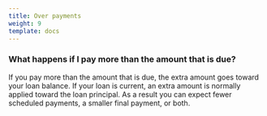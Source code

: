 ```yaml
---
title: Over payments
weight: 9
template: docs
---
```


### What happens if I pay more than the amount that is due?

If you pay more than the amount that is due, the extra amount goes toward your loan balance. If your loan is current, an extra amount is normally applied toward the loan principal. As a result you can expect fewer scheduled payments, a smaller final payment, or both.